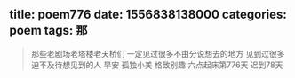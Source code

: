 title: poem776
date: 1556838138000
categories: poem
tags: 那
---
> 那些老剧场老塔楼老天桥们
一定见过很多不由分说想去的地方
见到过很多迫不及待想见到的人
早安
孤独小美
格致别趣
六点起床第776天 迟到78天